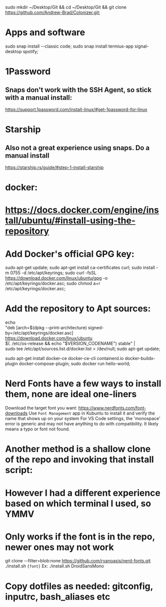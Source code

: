 sudo mkdir ~/Desktop/Git &&
cd ~/Desktop/Git &&
git clone https://github.com/Andrew-Brad/Colonizer.git;

# Apps and software
sudo snap install --classic code;
sudo snap install termius-app signal-desktop spotify;

# 1Password
## Snaps don't work with the SSH Agent, so stick with a manual install:
https://support.1password.com/install-linux/#get-1password-for-linux

# Starship
## Also not a great experience using snaps. Do a manual install
https://starship.rs/guide/#step-1-install-starship

# docker:
# https://docs.docker.com/engine/install/ubuntu/#install-using-the-repository
# Add Docker's official GPG key:
sudo apt-get update;
sudo apt-get install ca-certificates curl;
sudo install -m 0755 -d /etc/apt/keyrings;
sudo curl -fsSL https://download.docker.com/linux/ubuntu/gpg -o /etc/apt/keyrings/docker.asc;
sudo chmod a+r /etc/apt/keyrings/docker.asc;

# Add the repository to Apt sources:
echo \
  "deb [arch=$(dpkg --print-architecture) signed-by=/etc/apt/keyrings/docker.asc] https://download.docker.com/linux/ubuntu \
  $(. /etc/os-release && echo "$VERSION_CODENAME") stable" | \
  sudo tee /etc/apt/sources.list.d/docker.list > /dev/null;
sudo apt-get update;

sudo apt-get install docker-ce docker-ce-cli containerd.io docker-buildx-plugin docker-compose-plugin;
sudo docker run hello-world;

# Nerd Fonts have a few ways to install them, none are ideal one-liners
Download the target font you want:
https://www.nerdfonts.com/font-downloads
Use `Font Management` app in Kubuntu to install it and verify the name that shows up on your system
For VS Code settings, the 'monospace' error is generic and may not have anything to do with compatibility. It likely means a typo or font not found.

# Another method is a shallow clone of the repo and invoking that install script:
# However I had a different experience based on which terminal I used, so YMMV
# Only works if the font is in the repo, newer ones may not work
git clone --filter=blob:none https://github.com/ryanoasis/nerd-fonts.git
./install.sh `{font}`
Ex:
./install.sh DroidSansMono

# Copy dotfiles as needed: gitconfig, inputrc, bash_aliases etc